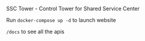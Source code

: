 SSC Tower - Control Tower for Shared Service Center

Run `docker-compose up -d` to launch website

`/docs` to see all the apis
